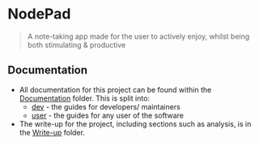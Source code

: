 # NodePad
> A note-taking app made for the user to actively enjoy, whilst being both stimulating & productive

## Documentation

- All documentation for this project can be found within the [Documentation](/Documentation) folder. This is split into:
  - [dev](/Documentation/dev) - the guides for developers/ maintainers
  - [user](/Documentation/user) - the guides for any user of the software
- The write-up for the project, including sections such as analysis, is in the [Write-up](/Write-up) folder.
